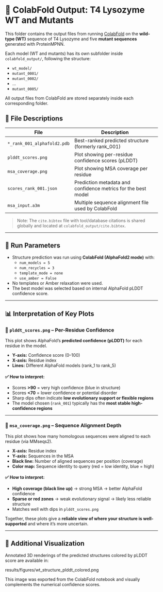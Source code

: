 # 🧬 ColabFold Output: T4 Lysozyme WT and Mutants

This folder contains the output files from running [ColabFold](https://github.com/sokrypton/ColabFold) on the **wild-type (WT)** sequence of T4 Lysozyme and five **mutant sequences** generated with ProteinMPNN.

Each model (WT and mutants) has its own subfolder inside `colabfold_output/`, following the structure:

- `wt_model/`
- `mutant_0001/`
- `mutant_0002/`
- ...
- `mutant_0005/`

All output files from ColabFold are stored separately inside each corresponding folder.

## 📁 File Descriptions

| File | Description |
|------|-------------|
| `*_rank_001_alphafold2.pdb` | Best-ranked predicted structure (formerly rank_001) |
| `plddt_scores.png` | Plot showing per-residue confidence scores (pLDDT) |
| `msa_coverage.png` | Plot showing MSA coverage per residue |
| `scores_rank_001.json` | Prediction metadata and confidence metrics for the best model |
| `msa_input.a3m` | Multiple sequence alignment file used by ColabFold |

> Note: The `cite.bibtex` file with tool/database citations is shared globally and located at `colabfold_output/cite.bibtex`.

---

## 🧪 Run Parameters

- Structure prediction was run using **ColabFold (AlphaFold2 mode)** with:
  - `num_models = 5`
  - `num_recycles = 3`
  - `template_mode = none`
  - `use_amber = False`
- No templates or Amber relaxation were used.
- The best model was selected based on internal AlphaFold pLDDT confidence score.

---

## 📊 Interpretation of Key Plots

### 🔵 `plddt_scores.png` – Per-Residue Confidence

This plot shows AlphaFold’s **predicted confidence (pLDDT)** for each residue in the model.

- **Y-axis:** Confidence score (0–100)
- **X-axis:** Residue index
- **Lines:** Different AlphaFold models (rank_1 to rank_5)

#### ✅ How to interpret:
- Scores **>90** = very high confidence (blue in structure)
- Scores **<70** = lower confidence or potential disorder
- Sharp dips often indicate **low evolutionary support or flexible regions**
- The model chosen (`rank_001`) typically has the **most stable high-confidence regions**

---

### 🔴 `msa_coverage.png` – Sequence Alignment Depth

This plot shows how many homologous sequences were aligned to each residue (via MMseqs2).

- **X-axis:** Residue index
- **Y-axis:** Sequences in the MSA
- **Black line:** Number of aligned sequences per position (coverage)
- **Color map:** Sequence identity to query (red = low identity, blue = high)

#### ✅ How to interpret:
- **High coverage (black line up)** → strong MSA → better AlphaFold confidence
- **Sparse or red zones** → weak evolutionary signal → likely less reliable structure
- Matches well with dips in `plddt_scores.png`

Together, these plots give a **reliable view of where your structure is well-supported** and where it’s more uncertain.

---

## 📸 Additional Visualization

Annotated 3D renderings of the predicted structures colored by pLDDT score are available in:

results/figures/wt_structure_plddt_colored.png

This image was exported from the ColabFold notebook and visually complements the numerical confidence scores.


